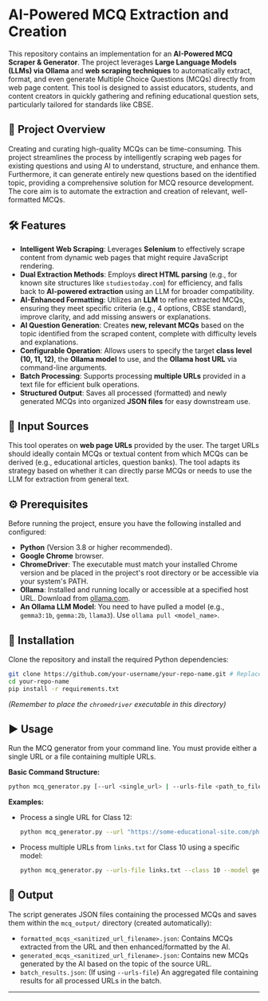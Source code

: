 # AI-Powered MCQ Extraction and Creation


This repository contains an implementation for an **AI-Powered MCQ Scraper & Generator**. The project leverages **Large Language Models (LLMs) via Ollama** and **web scraping techniques** to automatically extract, format, and even generate Multiple Choice Questions (MCQs) directly from web page content. This tool is designed to assist educators, students, and content creators in quickly gathering and refining educational question sets, particularly tailored for standards like CBSE.

## 📌 Project Overview

Creating and curating high-quality MCQs can be time-consuming. This project streamlines the process by intelligently scraping web pages for existing questions and using AI to understand, structure, and enhance them. Furthermore, it can generate entirely new questions based on the identified topic, providing a comprehensive solution for MCQ resource development. The core aim is to automate the extraction and creation of relevant, well-formatted MCQs.

## 🛠 Features

-   **Intelligent Web Scraping**: Leverages **Selenium** to effectively scrape content from dynamic web pages that might require JavaScript rendering.
-   **Dual Extraction Methods**: Employs **direct HTML parsing** (e.g., for known site structures like `studiestoday.com`) for efficiency, and falls back to **AI-powered extraction** using an LLM for broader compatibility.
-   **AI-Enhanced Formatting**: Utilizes an **LLM** to refine extracted MCQs, ensuring they meet specific criteria (e.g., 4 options, CBSE standard), improve clarity, and add missing answers or explanations.
-   **AI Question Generation**: Creates **new, relevant MCQs** based on the topic identified from the scraped content, complete with difficulty levels and explanations.
-   **Configurable Operation**: Allows users to specify the target **class level (10, 11, 12)**, the **Ollama model** to use, and the **Ollama host URL** via command-line arguments.
-   **Batch Processing**: Supports processing **multiple URLs** provided in a text file for efficient bulk operations.
-   **Structured Output**: Saves all processed (formatted) and newly generated MCQs into organized **JSON files** for easy downstream use.

## 📄 Input Sources

This tool operates on **web page URLs** provided by the user. The target URLs should ideally contain MCQs or textual content from which MCQs can be derived (e.g., educational articles, question banks). The tool adapts its strategy based on whether it can directly parse MCQs or needs to use the LLM for extraction from general text.

## ⚙️ Prerequisites

Before running the project, ensure you have the following installed and configured:

-   **Python** (Version 3.8 or higher recommended).
-   **Google Chrome** browser.
-   **ChromeDriver**: The executable must match your installed Chrome version and be placed in the project's root directory or be accessible via your system's PATH.
-   **Ollama**: Installed and running locally or accessible at a specified host URL. Download from [ollama.com](https://ollama.com/).
-   **An Ollama LLM Model**: You need to have pulled a model (e.g., `gemma3:1b`, `gemma:2b`, `llama3`). Use `ollama pull <model_name>`.

## 🚀 Installation

Clone the repository and install the required Python dependencies:

```bash
git clone https://github.com/your-username/your-repo-name.git # Replace with your repo URL
cd your-repo-name
pip install -r requirements.txt
```
*(Remember to place the `chromedriver` executable in this directory)*

## ▶️ Usage

Run the MCQ generator from your command line. You must provide either a single URL or a file containing multiple URLs.

**Basic Command Structure:**

```bash
python mcq_generator.py [--url <single_url> | --urls-file <path_to_file>] [--class <level>] [--model <ollama_model>] [--host <ollama_host>]
```

**Examples:**

*   Process a single URL for Class 12:
    ```bash
    python mcq_generator.py --url "https://some-educational-site.com/physics-mcqs" --class 12
    ```
*   Process multiple URLs from `links.txt` for Class 10 using a specific model:
    ```bash
    python mcq_generator.py --urls-file links.txt --class 10 --model gemma:2b
    ```

## 💾 Output

The script generates JSON files containing the processed MCQs and saves them within the `mcq_output/` directory (created automatically):

-   `formatted_mcqs_<sanitized_url_filename>.json`: Contains MCQs extracted from the URL and then enhanced/formatted by the AI.
-   `generated_mcqs_<sanitized_url_filename>.json`: Contains new MCQs generated by the AI based on the topic of the source URL.
-   `batch_results.json`: (If using `--urls-file`) An aggregated file containing results for all processed URLs in the batch.

---
